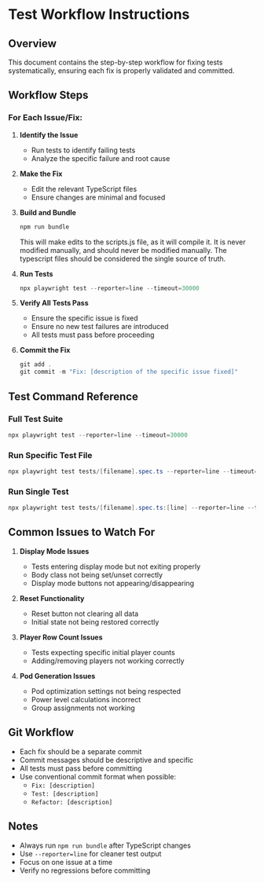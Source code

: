 # Test Workflow Instructions

## Overview
This document contains the step-by-step workflow for fixing tests systematically, ensuring each fix is properly validated and committed.

## Workflow Steps

### For Each Issue/Fix:

1. **Identify the Issue**
   - Run tests to identify failing tests
   - Analyze the specific failure and root cause

2. **Make the Fix**
   - Edit the relevant TypeScript files
   - Ensure changes are minimal and focused

3. **Build and Bundle**
   ```powershell
   npm run bundle
   ```
   This will make edits to the scripts.js file, as it will compile it. It is never modified manually, and should never be modified manually. The typescript files should be considered the single source of truth.

4. **Run Tests**
   ```powershell
   npx playwright test --reporter=line --timeout=30000
   ```

5. **Verify All Tests Pass**
   - Ensure the specific issue is fixed
   - Ensure no new test failures are introduced
   - All tests must pass before proceeding

6. **Commit the Fix**
   ```powershell
   git add .
   git commit -m "Fix: [description of the specific issue fixed]"
   ```

## Test Command Reference

### Full Test Suite
```powershell
npx playwright test --reporter=line --timeout=30000
```

### Run Specific Test File
```powershell
npx playwright test tests/[filename].spec.ts --reporter=line --timeout=30000
```

### Run Single Test
```powershell
npx playwright test tests/[filename].spec.ts:[line] --reporter=line --timeout=30000
```

## Common Issues to Watch For

1. **Display Mode Issues**
   - Tests entering display mode but not exiting properly
   - Body class not being set/unset correctly
   - Display mode buttons not appearing/disappearing

2. **Reset Functionality**
   - Reset button not clearing all data
   - Initial state not being restored correctly

3. **Player Row Count Issues**
   - Tests expecting specific initial player counts
   - Adding/removing players not working correctly

4. **Pod Generation Issues**
   - Pod optimization settings not being respected
   - Power level calculations incorrect
   - Group assignments not working

## Git Workflow

- Each fix should be a separate commit
- Commit messages should be descriptive and specific
- All tests must pass before committing
- Use conventional commit format when possible:
  - `Fix: [description]`
  - `Test: [description]`
  - `Refactor: [description]`

## Notes

- Always run `npm run bundle` after TypeScript changes
- Use `--reporter=line` for cleaner test output
- Focus on one issue at a time
- Verify no regressions before committing
